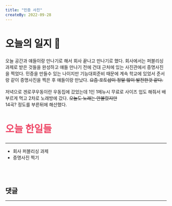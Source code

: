 ```yaml
---
title: "민증 사진"
createBy: 2022-09-28
---
```



##  <h2 style="font-size: 30px">오늘의 일지 🎪</h2>
오늘 공간과 얘들이랑 만나기로 해서 회사 끝나고 만나기로 했다. 회사에서는 퍼블리싱 과제로 받은 것들을 완성하고 얘들 만나기 전에 건대 근처에 있는 사진관에서 증명사진을 찍었다. 민증을 만들수 있는 나이지만 기능대회준비 때문에 계속 학교에 있었서 준서랑 같이 증명사진을 찍은 후 얘들이랑 만났다. ~~요즘 포토샵이 정말 많이 발전한것 같다.~~
<br>
<br>
저녁으로 겐로쿠우동이란 우동집에 갔었는데 1인 1메뉴시 무료로 사이즈 업도 해줘서 배부르게 먹고 2차로 노래방에 갔다. ~~오늘도 노래는 안불렀지만~~ 
<br>
14곡? 정도를 부른뒤에 해산했다.



## <h2 style="color: #ee4867; font-size: 30px">오늘 한일들</h2>
--- 
- 회사 퍼블리싱 과제
- 증명사진 찍기

<br>
<br>

## 댓글
---
<br>

<Comment />
